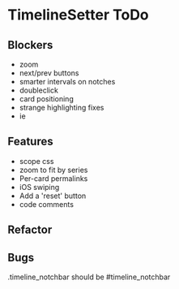 # TimelineSetter ToDo


## Blockers

* zoom
* next/prev buttons
* smarter intervals on notches
* doubleclick
* card positioning
* strange highlighting fixes
* ie

## Features

* scope css
* zoom to fit by series
* Per-card permalinks
* iOS swiping
* Add a 'reset' button
* code comments

## Refactor



## Bugs

.timeline\_notchbar should be #timeline_notchbar





 
